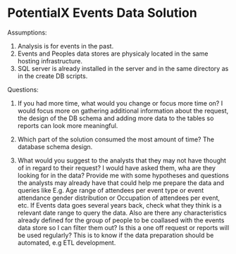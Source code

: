 # PotentialX Events Data Solution

Assumptions:
 1. Analysis is for events in the past.
 2. Events and Peoples data stores are physicaly located in the same hosting infrastructure. 
 3. SQL server is already installed in the server and in the same directory as in the create DB scripts.
 
Questions:

   1.	If you had more time, what would you change or focus more time on?
      I would focus more on gathering additional information about the request, the design of the DB schema and adding more data to the tables so reports can look more meaningful.
      
   2.	Which part of the solution consumed the most amount of time?
      The database schema design.
      
   3.	What would you suggest to the analysts that they may not have thought of in regard to their request? 
      I would have asked them, wha are they looking for in the data? Provide me with some hypotheses and questions the analysts may already have that could help me 
      prepare the data and queries like E.g. Age range of attendees per event type or event attendance gender distribution or Occupation of attendees per event, etc.
      If Events data goes several years back, check what they think is a relevant date range to query the data. 
      Also are there any characteristics already defined for the group of people to be coallased with the events data store so I can filter them out? 
      Is this a one off request or reports will be used regularly? This is to know if the data preparation should be automated, e.g ETL development.
      
